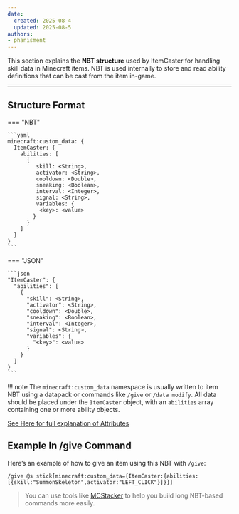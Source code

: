 ```yaml
---
date:
  created: 2025-08-4
  updated: 2025-08-5
authors:
- phanisment
---
```


This section explains the **NBT structure** used by ItemCaster for handling skill data in Minecraft items. NBT is used internally to store and read ability definitions that can be cast from the item in-game.

---

## Structure Format

=== "NBT"

    ```yaml
    minecraft:custom_data: {
      ItemCaster: {
        abilities: [
          {
             skill: <String>,
             activator: <String>,
             cooldown: <Double>,
             sneaking: <Boolean>,
             interval: <Integer>,
             signal: <String>,
             variables: {
              <key>: <value>
            }
          }
        ]
      }
    }
    ```

=== "JSON"

    ```json
    "ItemCaster": {
      "abilities": [
        {
          "skill": <String>,
          "activator": <String>,
          "cooldown": <Double>,
          "sneaking": <Boolean>,
          "interval": <Integer>,
          "signal": <String>,
          "variables": {
            "<key>": <value>
          }
        }
      ]
    }
    ```

!!! note
    The `minecraft:custom_data` namespace is usually written to item NBT using a datapack or commands like `/give` or `/data modify`. All data should be placed under the `ItemCaster` object, with an `abilities` array containing one or more ability objects.

[See Here for full explanation of Attributes](./attributes/index.md)

## Example In /give Command
Here’s an example of how to give an item using this NBT with `/give`:

```mcfunction
/give @s stick[minecraft:custom_data={ItemCaster:{abilities:[{skill:"SummonSkeleton",activator:"LEFT_CLICK"}]}}]
```
> You can use tools like [MCStacker](https://mcstacker.net/) to help you build long NBT-based commands more easily.